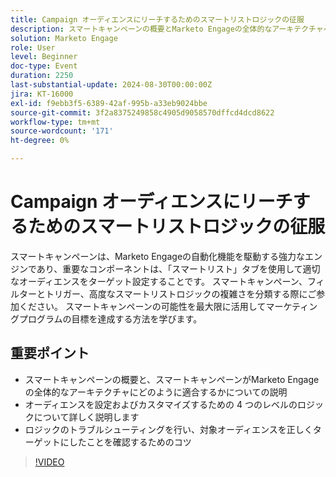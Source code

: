```yaml
---
title: Campaign オーディエンスにリーチするためのスマートリストロジックの征服
description: スマートキャンペーンの概要とMarketo Engageの全体的なアーキテクチャへの適合オーディエンスを設定およびカスタマイズする 4 つのレベルのロジックの詳細な掘り下げロジックのトラブルシューティングのコツおよび対象オーディエンスを正しくターゲット設定したことを確認します
solution: Marketo Engage
role: User
level: Beginner
doc-type: Event
duration: 2250
last-substantial-update: 2024-08-30T00:00:00Z
jira: KT-16000
exl-id: f9ebb3f5-6389-42af-995b-a33eb9024bbe
source-git-commit: 3f2a8375249858c4905d9058570dffcd4dcd8622
workflow-type: tm+mt
source-wordcount: '171'
ht-degree: 0%

---
```


# Campaign オーディエンスにリーチするためのスマートリストロジックの征服

スマートキャンペーンは、Marketo Engageの自動化機能を駆動する強力なエンジンであり、重要なコンポーネントは、「スマートリスト」タブを使用して適切なオーディエンスをターゲット設定することです。 スマートキャンペーン、フィルターとトリガー、高度なスマートリストロジックの複雑さを分類する際にご参加ください。 スマートキャンペーンの可能性を最大限に活用してマーケティングプログラムの目標を達成する方法を学びます。

## 重要ポイント

* スマートキャンペーンの概要と、スマートキャンペーンがMarketo Engageの全体的なアーキテクチャにどのように適合するかについての説明
* オーディエンスを設定およびカスタマイズするための 4 つのレベルのロジックについて詳しく説明します
* ロジックのトラブルシューティングを行い、対象オーディエンスを正しくターゲットにしたことを確認するためのコツ

>[!VIDEO](https://video.tv.adobe.com/v/3432943/?learn=on)

